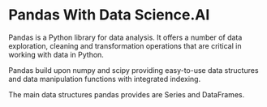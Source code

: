 # Pandas With Data Science.AI

Pandas is a Python library for data analysis. It offers a number of data exploration,
cleaning and transformation operations that are critical in working with data in Python.

Pandas build upon numpy and scipy providing easy-to-use data structures
and data manipulation functions with integrated indexing.

The main data structures pandas provides are Series and DataFrames.
